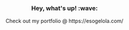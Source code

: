 <h3 align='center'> Hey, what's up! :wave:</h3>
<p align='center'> Check out my portfolio @ https://esogelola.com/</p>
<br/>
<div align="center">
  <br />
</div>

